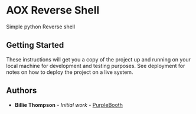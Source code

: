 # AOX Reverse Shell

Simple python Reverse shell

## Getting Started

These instructions will get you a copy of the project up and running on your local machine for development and testing purposes. See deployment for notes on how to deploy the project on a live system.


## Authors

* **Billie Thompson** - *Initial work* - [PurpleBooth](https://github.com/PurpleBooth)
